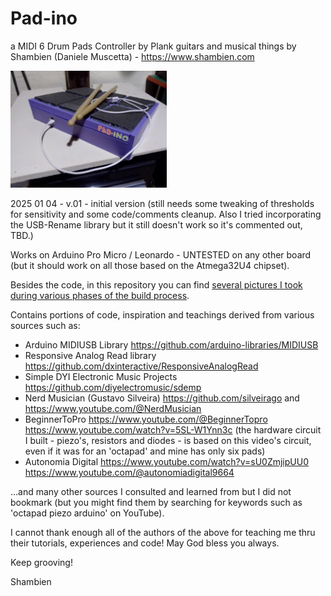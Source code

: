 # Pad-ino
a MIDI 6 Drum Pads Controller by Plank guitars and musical things by Shambien (Daniele Muscetta) - https://www.shambien.com

<img src="https://github.com/dani3l3/PadIno/blob/master/img/build-process-13.jpg?raw=true" alt="Pad-ino picture" width="250">

2025 01 04 - v.01 - initial version (still needs some tweaking of thresholds for sensitivity and some code/comments cleanup. Also I tried incorporating the USB-Rename library but it still doesn't work so it's commented out, TBD.)

Works on Arduino Pro Micro / Leonardo - UNTESTED on any other board (but it should work on all those based on the Atmega32U4 chipset).

Besides the code, in this repository you can find [several pictures I took during various phases of the build process](./img/).

Contains portions of code, inspiration and teachings derived from various sources such as: 
- Arduino MIDIUSB Library https://github.com/arduino-libraries/MIDIUSB
- Responsive Analog Read library https://github.com/dxinteractive/ResponsiveAnalogRead
- Simple DYI Electronic Music Projects https://github.com/diyelectromusic/sdemp
- Nerd Musician (Gustavo Silveira) https://github.com/silveirago and https://www.youtube.com/@NerdMusician
- BeginnerToPro https://www.youtube.com/@BeginnerTopro https://www.youtube.com/watch?v=5SL-W1Ynn3c (the hardware circuit I built - piezo's, resistors and diodes - is based on this video's circuit, even if it was for an 'octapad' and mine has only six pads)
- Autonomia Digital https://www.youtube.com/watch?v=sU0ZmjipUU0 https://www.youtube.com/@autonomiadigital9664

...and many other sources I consulted and learned from but I did not bookmark (but you might find them by searching for keywords such as 'octapad piezo arduino' on YouTube).

I cannot thank enough all of the authors of the above for teaching me thru their tutorials, experiences and code! 
May God bless you always.

Keep grooving!

Shambien


